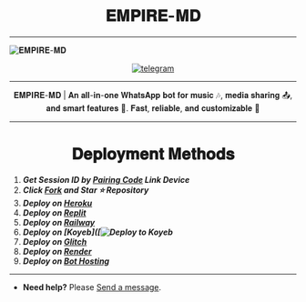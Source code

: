 <h1 align="center"> 𝐄𝐌𝐏𝐈𝐑𝐄-𝐌𝐃</h1> <p align="center">
  
---
  <img alt="𝐄𝐌𝐏𝐈𝐑𝐄-𝐌𝐃" src="https://files.catbox.moe/z7c67w.jpg">
</p>
<p align="center">

  <a aria-label="Join our chats" href="https://t.me/only_one_empire_channel" target="_blank">
    <img alt="telegram" src="https://img.shields.io/badge/Join Group-25D366?style=for-the-badge&logo=telegram&logoColor=white" />
  </a>
 
---
  <p align="center">𝐄𝐌𝐏𝐈𝐑𝐄-𝐌𝐃 | 𝐀𝐧 𝐚𝐥𝐥-𝐢𝐧-𝐨𝐧𝐞 𝐖𝐡𝐚𝐭𝐬𝐀𝐩𝐩 𝐛𝐨𝐭 𝐟𝐨𝐫 𝐦𝐮𝐬𝐢𝐜 🎶, 𝐦𝐞𝐝𝐢𝐚 𝐬𝐡𝐚𝐫𝐢𝐧𝐠 📤, 𝐚𝐧𝐝 𝐬𝐦𝐚𝐫𝐭 𝐟𝐞𝐚𝐭𝐮𝐫𝐞𝐬 🤖. 𝐅𝐚𝐬𝐭, 𝐫𝐞𝐥𝐢𝐚𝐛𝐥𝐞, 𝐚𝐧𝐝 𝐜𝐮𝐬𝐭𝐨𝐦𝐢𝐳𝐚𝐛𝐥𝐞 🚀 </p>

---

<h1 align="center"> 𝐃𝐞𝐩𝐥𝐨𝐲𝐦𝐞𝐧𝐭 𝐌𝐞𝐭𝐡𝐨𝐝𝐬</h1> <p align="center">

1. ***Get Session ID by [Pairing Code](https://efeurhobo-empire-x-home.vercel.app/) Link Device***  
2. ***Click [Fork](https://github.com/bullishdevs/Empire_X/fork) and Star ⭐ Repository***  
3. ***Deploy on [Heroku](https://efeurhobo-empire-x.vercel.app/)***  
4. ***Deploy on [Replit](https://replit.com/github/bullishdevs/Empire_X.git)***  
5. ***Deploy on [Railway]()***  
6. ***Deploy on [Koyeb]([![Deploy to Koyeb](https://app.koyeb.com/deploy?name=empire-md&builder=dockerfile&instance_type=free&env%5BALWAYS_ONLINE%5D=false&env%5BANTICALL%5D=false&env%5BANTICALL_MSG%5D=*_%F0%9F%93%9E+Auto+Call+Reject+Mode+Active.+%F0%9F%93%B5+No+Calls+Allowed_*&env%5BANTILINK%5D=false&env%5BAUTO_LIKE_STATUS%5D=false&env%5BAUTO_LIKE_EMOJI%5D=%F0%9F%92%9A&env%5BAUTO_VIEW_STATUS%5D=false&env%5BAUTO_TYPING%5D=false&env%5BMODE%5D=private&env%5BOWNER_NAME%5D=%F0%9D%90%84%F0%9D%90%A6%F0%9D%90%A9%F0%9D%90%A2%F0%9D%90%AB%F0%9D%90%9E+%F0%9D%90%93%F0%9D%90%9E%F0%9D%90%9C%F0%9D%90%A1+%5B+%F0%9D%90%83%F0%9D%90%9E%F0%9D%90%AF%F0%9D%90%9E%F0%9D%90%A5%F0%9D%90%A8%F0%9D%90%A9%F0%9D%90%9E%F0%9D%90%AB+%5D&env%5BOWNER_NUMBER%5D=put+your+number+here&env%5BPREFIX%5D=.&env%5BSESSION_ID%5D=put+your+session+id+here)***
7. ***Deploy on [Glitch]()***  
8. ***Deploy on [Render](https://empire-x-efeurhobo.vercel.app/)***  
9. ***Deploy on [Bot Hosting](https://bot-hosting.net/?aff=1148117314785529946)***  

---

- **Need help?** Please [Send a message](https://empire-contact-form.vercel.app/).
